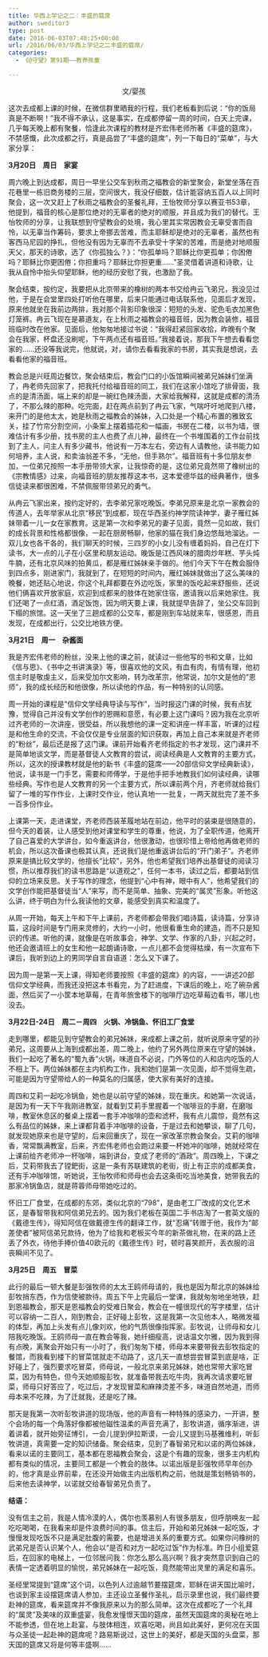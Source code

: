 ```yaml
---
title: 华西上学记之二：丰盛的筵席
author: sweditor3
type: post
date: 2016-06-03T07:48:25+00:00
url: /2016/06/03/华西上学记之二丰盛的筵席/
categories:
  - 《@守望》第91期——教养孩童

---
```

<p style="text-align: center;">
  文/婴孩
</p>

这次去成都上课的时候，在微信群里晒我的行程，我们老板看到后说：&ldquo;你的饭局真是不断啊！&rdquo;我不得不承认，这是事实，在成都停留一周的时间，白天上完课，几乎每天晚上都有聚餐，恰逢此次课程的教材是齐宏伟老师所著《丰盛的筵席》，不禁感慨，此次成都之行，真是品尝了&ldquo;丰盛的筵席&rdquo;，列一下每日的&ldquo;菜单&rdquo;，与大家分享： 

**3月20日　周日　家宴** 

周六晚上到达成都，周日一早坐公交车到秋雨之福教会的新堂聚会，新堂坐落在百花巷里一栋旧商务楼的三层，空间很大，我没仔细数，估计能容纳五百人以上同时聚会，这一次又赶上了秋雨之福教会的圣餐礼拜，王怡牧师分享以赛亚书53章，他提到，福音的核心是那位绝对的无辜者的绝对的顺服，并且成为我们的替代。王怡牧师的分享，让我联想到守望教会的处境，我心里其实常因教会无辜受害而自怜，以无辜当作筹码，要求上帝挪去苦难，而主耶稣却是绝对的无辜者，虽然也有客西马尼园的挣扎，但他没有因为无辜而不去承受十字架的苦难，而是绝对地顺服天父，那天的诗歌，选了《你孤独么？》：&ldquo;你孤单吗？耶稣比你更孤单；你困倦吗？耶稣比你更困倦；你担重吗？耶稣比你担更重&hellip;&hellip;&rdquo;圣灵借着讲道和诗歌，让我从自怜中抬头仰望耶稣，他的经历安慰了我，也激励了我。 

聚会结束，按约定，我要把从北京带来的橡树的两本书交给冉云飞弟兄，我没见过他，于是在会堂里四处打听他在哪里，后来只能通过电话联系他，见面后才发现，原来他就坐在我前边两排，我对那个背影印象很深：短短的头发、驼色毛衣加黑色灯笼裤。冉云飞现在是慕道友，在上秋雨之福教会的福音班，因为教会装修，福音班临时改在他家。见面后，他匆匆地接过书说：&ldquo;我得赶紧回家收拾，昨晚有个聚会在我家，杯盘还没刷呢，下午两点还有福音班。&rdquo;我接着说，那我下午想去看看您家的&hellip;&hellip;还没等我说完，他就说，对，请你去看看我家的书房，其实我是想说，去看看他家的福音班。 

教会总是兴旺周边餐饮，聚会结束后，教会门口的小饭馆瞬间被弟兄姊妹们坐满了，冉老师先回家了，把我托付给福音班的同工，我们在这家小馆吃了排骨面，我点的是清汤面，端上来的却是一碗红色辣汤面，大家给我解释，这就是成都的清汤了，不那么辣的那种。吃完面，赶在两点前到了冉云飞家，气喘吁吁地爬到八楼，来开门的是他太太，她是秋雨之福教会的姊妹，入口处是一个精心布置的雅致玄关，挂了竹帘分割空间，小条案上摆着插花和一幅画，书房在二楼，以书为墙，很难估计有多少册，找书房的主人也费了点儿神，最终在一个书堆围着的工作台前找到了主人，问主人有多少藏书，他说有一万本左右，旁边有人请教他，读书能力如何培养，主人说，和卖油翁差不多，&ldquo;无他，但手熟尔&rdquo;。福音班有十多位朋友参加，一位弟兄按照一本手册带领大家，让我惊奇的是，这位弟兄竟然带了橡树出的《宗教情感》过来，向福音班的朋友推荐这本书，这本爱德华兹的经典著作，很多信徒读来都很困难，不禁佩服带领弟兄的勇气。 

从冉云飞家出来，按约定好的，去李弟兄家吃晚饭。李弟兄原来是北京一家教会的传道人，去年举家从北京&ldquo;移民&rdquo;到成都，现在华西圣约神学院读神学，妻子雁红姊妹带着一儿一女在家教育。这是第一次和李弟兄的妻子见面，竟然一见如故，我们的成长背景和性格都很像，一起在厨房畅聊，他家的猫在我们身边悠哉地溜达。一双儿女也各干各的，我们聊天的时候，三四岁的小女儿没有缠着妈妈，自己在灯下读书，大一点的儿子在小区里和朋友运动。晚饭是江西风味的腊肉炒年糕、芋头炖牛腩，还有北京风味的拍黄瓜，都是雁红姊妹亲手做的。他们今天下午在教会服侍到四点多，刚进家门，我就到了，在短短的时间内，雁红姊妹就做出了这么美味的晚餐，她还贴心地说，你这个礼拜都要在外边吃饭，家里的饭吃起来舒服些，还说他们俩喜欢开放家庭，欢迎到成都来的肢体在她家住宿，邀请我以后来她家住。我们还喝了一点红酒，酒足饭饱，因为明天要上课，我就提早告辞了，坐公交车回到下榻的旅馆。这一天坐了三趟成都的公交车，都是刚到车站就来车，很感恩，而且发现，在成都出行，公交比地铁方便。 

**3月21日　周一　杂酱面** 

我是齐宏伟老师的粉丝，没来上他的课之前，就读过一些他写的书和文章，比如《信与思》、《书中之书讲演录》等，很喜欢他的文风，有血有肉，有情有理，他初信主时是敬虔主义，后来受加尔文影响，转为改革宗，他常说，加尔文是他的&ldquo;恩师&rdquo;，我的成长经历和他很像，所以读他的作品，有一种特别的认同感。 

周一开始的课程是&ldquo;信仰文学经典导读与写作&rdquo;，当时报这门课的时候，我有点犹豫，觉得自己并没有文学创作的恩赐和意愿，有必要上这门课吗？因为我在北京听过齐老师的一次讲座，很受益，所以我想他的课一定和讲座一样丰富，听课的过程是和他生命的交流，不会仅仅是专业层面的知识获取，再加上自己本来就是齐老师的&ldquo;粉丝&rdquo;，最后还是报了这门课。课前开始看齐老师指定的书才发现，这门课并不是简单地谈文学，而是基督徒人文教育的尝试，阅读经典是人文教育的主要方式，所以，这次的授课教材就是他的新书《丰盛的筵席&mdash;&mdash;20部信仰文学经典新读》，他说，读书是一门手艺，需要和师傅学，于是他手把手地教我们如何读经典，读哪些经典。写作也是人文教育的另一个主要方式，所以课前两个月，齐老师就给我们留了一堆的写作作业，上课时交作业，他认真地一一批复，一两天就批完了差不多一百多份作业。 

上课第一天，走进课堂，齐老师西装革履地站在前边，他平时的装束是很随意的，但今天的着装，让人感受到他对课堂和学生的尊重，他说，为了全职传道，他离开了自己喜爱的大学讲台，如今重返讲台，他很激动，也很珍惜上帝给他再做老师的机会，所以这次备课也极其认真，还说我们是他重返讲台后的&ldquo;开门弟子&rdquo;。齐老师原来是搞比较文学的，他擅长&ldquo;比较&rdquo;，另外，他也希望我们培养出基督徒的阅读习惯，所以推荐我们的读书思路是&ldquo;以道观之&rdquo;，任何一本书，读过之后，都要站到信仰的立场来反思。关于写作的理念，他提到&ldquo;心中有神，眼中有人&rdquo;，他希望我们的文学创作能把基督徒当&ldquo;人&rdquo;来写，而不是简单、抽象、完美的&ldquo;属灵&rdquo;形象。听他这么讲，终于明白为什么我读他的文章，能感受到真实和温度了。 

从周一开始，每天上午和下午上课前，齐老师都会带我们唱诗篇，读诗篇，分享诗篇，这段时间是专门用来灵修的，大约一小时，他很看重生命的建造，而不只是知识的传递。听他的课，就像是在听故事会，神学、文学、作家的八卦，兴起之时，他还会邀请班上的女生和他一起朗诵诗歌，一点儿都不会觉得枯燥，有一次宣布下课后，我听到边上的男同学自言自语道：怎么又下课了。 

因为周一是第一天上课，得知老师要按照《丰盛的筵席》的内容，一一讲述20部信仰文学经典，而我还没把这本书看完，为了赶进度，下课后的晚上，吃了碗杂酱面，然后买了一小筐本地草莓，在青年旅舍楼下的咖啡厅边吃草莓边看书，哪儿也没去。 

**3月22日-24日　周二－周四　火锅、冷锅鱼、怀旧工厂食堂** 

走到哪里，都能见到守望教会的弟兄姊妹，来成都上课之前，就听说原来守望的孙弟兄，这周要从上海到成都出差，周二晚上，他约了另外两位原来在守望的姊妹，我们一起吃了著名的&ldquo;蜀九香&rdquo;火锅，味道自不必说，门外等位的人和店内吃饭的人不相上下。两位姊妹都在主内机构工作，我和她们是第一次见面，却不觉得生疏，可能是因为守望带给人的一种莫名的归属感，使大家有美好的连接。 

周四和艾莉一起吃冷锅鱼，她也是以前守望的姊妹，现在重庆。和她第一次说话，是因为有一天下午我刚进教室，就看到艾莉手里握着一个咖啡豆的手磨，在磨咖啡，教室休息区的餐桌上摆着一套手冲咖啡的壶和滤杯，我有点儿震惊，竟然有这么有品位的姊妹，来上课都背着手冲咖啡的设备，于是过去和她攀谈，聊了几句，就发现她原来也是守望的，后来回重庆了，现在一家改革宗教会聚会。艾莉的咖啡香，常常飘满教室，后来，齐宏伟老师也会跑过来要一杯她冲的咖啡，她就经常在上课前给齐老师冲一杯咖啡，端到讲台，变成了老师的&ldquo;酒政&rdquo;。周四晚上，下课之后，艾莉带我去了镗鈀街，这是一条有苏联建筑的老街，街上有正宗的成都美食，还有手冲咖啡馆，听她说，王怡牧师和师母也会去这条街吃当地美食，她带我去的那家冷锅鱼店，就是蒋蓉师母带她吃过的。 

怀旧工厂食堂，在成都的东郊，类似北京的&ldquo;798&rdquo;，是由老工厂改成的文化艺术区，是春智带我和阿信弟兄去的。因为我们老板在英国二手书店淘了一套英文版的《戴德生传》，得知阿信在做戴德生传的翻译工作，就&ldquo;忍痛&rdquo;转赠于他，我作为&ldquo;邮差使者&rdquo;被阿信弟兄款待，他为了给我和老板买今年的新茶做礼物，在来的路上还丢了外衣，待他手捧价值40欧元的《戴德生传》时，顿时喜笑颜开，丢衣服的沮丧瞬间不见了。 

**3月25日　周五　冒菜** 

此行的最后一顿大餐是彭强牧师的太太王鸥师母请的，我也是因为帮北京的姊妹给彭牧捎东西，作为信使被款待。周五下午上完最后一堂课，我就匆匆地坐地铁，赶到恩福教会，那天是恩福教会的受难日聚会，教会在一幢很现代的写字楼里，估计可以容纳一二百人，刚到教会，正好碰上彭牧，这是我第一次见他本人，略微发福的体型，再加上头发有点儿像刘欢，他的气质很像指挥家。彭牧说，让师母和女儿陪我吃晚饭。王鸥师母一直在教会等我，她纤细瘦高，说话温文尔雅，因为我到得有点晚，离聚会开始只有一小时了，我们匆匆下楼，师母本来要带我去彭牧指定的餐馆，而我看到楼下的冒菜馆就走不动路了，这几天一直想尝尝冒菜到底是啥，正好碰上了，强烈要求吃冒菜，师母说，一般北京来弟兄姊妹，她也常带大家吃冒菜，因为有特色，但今天她顺服彭牧，就准备带我去吃牛肉，我再次请求要吃冒菜，师母只好答应了，吃过后，才发现冒菜和麻辣烫差不多，味道自然地道，而师母本来不吃辣，为了迁就我，还是吃了辣。 

那天是我第一次听彭牧讲道的现场版，他的声音有一种特殊的感染力，一开讲，整个会场的每一个角落好像都被他磁性温柔的声音充满了，彭牧讲道，循序渐进，讲着讲着，就开始旁征博引，一会儿提到伊拉斯谟，一会儿又提到马基雅维利，听彭牧讲道，真需要一定的知识储备。聚会结束，见到了春智弟兄和以诺的两位姊妹，看来以诺的主要同工，基本都在恩福教会聚会，这是个有趣的现象，很多主内机构都有类似的情况，主要同工都是一个教会的肢体。以诺出版是彭强牧师早年创办的，他才真是业界前辈，在还没开始做主内出版机构之前，他就是策划畅销书的，后来他去读神学，以诺就交给春智弟兄负责了。 

**结语：** 

没有信主之前，我是人情冷漠的人，偶尔也羡慕别人有很多朋友，但呼朋唤友一起吃吃喝喝，在我看来却是件浪费时间的事。信主后，开始和弟兄姊妹一起吃饭，才慢慢发现吃饭不只是满足肚腹的需要，也是增进关系的重要方式。如果你问橡树的武弟兄是否认识某个人，他会以&ldquo;是否和对方一起吃过饭&rdquo;作为标准。昨日小组爱筵后，在回家的电梯上，一位邻居问我：你怎么那么高兴啊？我才突然意识到自己的表情一定透着明显的愉悦，弟兄姊妹在一起吃饭，竟然能带出灵里的满足和喜乐。 

圣经里常提到&ldquo;筵席&rdquo;这个词，以色列人过逾越节要摆筵席，耶稣在讲天国比喻时，也谈到家主设摆筵席请人参加，主还设立圣餐作圣礼，启示录里也说，我们最终要赴神的筵席，看来筵席并不像我原来以为的那么简单。这次在成都吃了一个礼拜的&ldquo;属灵&rdquo;及美味的双重盛宴，我愈发憧憬天国的筵席，虽然天国筵席的奥秘在地上不能参透，但在地上赴宴，与肢体相连，欢喜吃喝，尚且如此美好，更何况在天国与众圣徒一起赴神的筵席呢？路易斯说过，这世上的美好，都是天国的头盘菜，那天国的筵席又将是何等丰盛啊&hellip;&hellip;